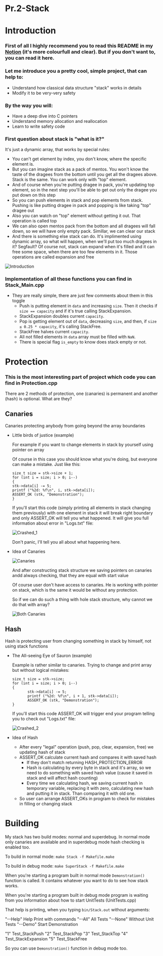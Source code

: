 # Pr.2-Stack
# Introduction

### First of all I highly recommend you to read this README in my [Notion](https://www.notion.so/Super-protected-stack-e12adfb68cd14ea48b7b01f2a0f6d036) (it's more colourfull and clear). But if you don't want to, you can read it here.

### Let me introduce you a pretty cool, simple project, that can help to:

- Understand how classical data structure "stack" works in details
- Modify it to be very-very safety

### By the way you will:

- Have a deep dive into C pointers
- Understand memory allocation and reallocation
- Learn to write safety code

### First question about stack is "what is it?"

It's just a dynamic array, that works by special rules:

- You can't get element by index, you don't know, where the specific element is.
- But you can imagine stack as a pack of mentos. You won't know the taste of the dragees from the bottom until you get all the dragees above. Stack is the same. You can work only with "top" element.
- And of course when you're putting dragee in pack, you're updating top element, so in the next step you'll be able to get out only the dragee you put down on this step
- So you can push elements in stack and pop elements from stack. Pushing is like putting dragee in pack and popping is like taking "top" dragee out
- Also you can watch on "top" element without getting it out. That operation is called top
- We can also open mentos pack from the bottom and all dragees will fall down, so we will have only empty pack. Simillar, we can clear our stack
- And there is something else stack can do. It's implimented using dynamic array, so what will happen, when we'll put too much dragees in it? Segfault? Of course not, stack can expand when it's filled and it can free some space, when there are too few elements in it. Those operations are called expansion and free

![Introduction](https://github.com/GusakovIgor/Pr.2-Stack/blob/main/img/Stack%20-%20introduction.png)

### Implementation of all these functions you can find in Stack_Main.cpp

- They are really simple, there are just few comments about them in this toggle
    - Push is putting element in `data` and increasing `size`. Then it checks if `size == capacity` and if it's true calling StackExpansion.
    - StackExpansion doubles current `capacity`.
    - Pop is getting element out of `data`, decreasing `size`, and then, if `size ≤ 0.25 * capacity`, it's calling StackFree.
    - StackFree halves current `capacity`.
    - All not filled elements in `data` array must be filled with `NaN`.
    - There is special flag `is_empty` to know does stack empty or not.

# Protection

### This is the most interesting part of project which code you can find in Protection.cpp

There are 2 methods of protection, one (canaries) is permanent and another (hash) is optional. What are they?

## Canaries

Canaries protecting anybody from going beyond the array boundaries

- Little birds of justice (example)

    For example if you want to change elements in stack by yourself using pointer on array

    Of course in this case you should know what you're doing, but everyone can make a mistake. Just like this:

    `size_t size = stk->size + 1;`    
    `for (int i = size; i > 0; i--)`    
    `{`   
            `stk->data[i] -= 5;`    
            `printf ("%2d: %f\n", i, stk->data[i]);`    
            `ASSERT_OK (stk, "Demonstration");`   
    `}`

    If you'll start this code (simply printing all elements in stack changing them previously) with one element in stack it will break right boundary and only ASSERT_OK will tell you what happened. It will give you full information about error in "Logs.txt" file:
    
    ![Crashed_1](https://github.com/GusakovIgor/Pr.2-Stack/blob/main/img/Stack_Crashed_1.png)
    
    Don't panic, I'll tell you all about what happening here.

- Idea of Canaries

    ![Canaries](https://github.com/GusakovIgor/Pr.2-Stack/blob/main/img/Stack%20-%20canaries.png)

    And after constructing stack structure we saving pointers on canaries andd always checking, that they are equal with start value

    Of course user don't have access to canaries. He is working with pointer on stack, which is the same it would be without any protection.

    So if we can do such a thing with hole stack structure, why cannot we do that with array?

    ![Both Canaries](https://github.com/GusakovIgor/Pr.2-Stack/blob/main/img/Stack%20-%20both%20canaries.png)

## Hash

Hash is protecting user from changing something in stack by himself, not using stack functions

- The All-seeing Eye of Sauron (example)

    Example is rather similar to canaries. Trying to change and print array but without logical mistakes:

    `size_t size = stk->size;`    
    `for (int i = size; i > 0; i--)`    
    `{`   
        `       stk->data[i] -= 5;`   
        `       printf ("%2d: %f\n", i + 1, stk->data[i]);`   
        `       ASSERT_OK (stk, "Demonstration");`    
    `}`

    If you'll start this code ASSERT_OK will trigger end your program telling you to check out "Logs.txt" file:

    ![Crashed_2](https://github.com/GusakovIgor/Pr.2-Stack/blob/main/img/Stack_Crashed_2.png)

- Idea of Hash

    - After every "legal" operation (push, pop, clear, expansion, free) we updating hash of stack
    - ASSERT_OK calculate current hash and compares it with saved hash
        - If they don't match returning HASH_PROTECTION_ERROR
        - Hash is calculating by every byte in stack and it's array, so we need to do something with saved hash value (cause it saved in stack and will affect
          hash counting)
        - Every time we calculating hash, we saving current hash in temporary variable, replacing it with zero, calculating new hash and putting it in stack. Than
          comparing it with old one.
    - So user can arrange ASSERT_OKs in program to check for mistakes in filling or changing stack

# Building

My stack has two build modes: normal and superdebug. In normal mode only canaries are available and in superdebug mode hash checking is enabled too.

To build in normal mode: `make Stack -f Makefile.make`

To build in debug mode: `make SuperStack -f Makefile.make`

When you're starting a program built in normal mode `Demonstration()` function is called. It contains whatever you want to do to see how stack works.

When you're starting a program built in debug mode program is waiting from you information about how to start UnitTests (UnitTests.cpp)

That help is printing, when you typing `bin/Stack.out` without arguments:

"--Help"     Help Print with commands
"--All"         All Tests
"--None"    Without Unit Tests
"--Demo"   Start Demonstration

"1"    Test_StackPush
"2"    Test_StackPop
"3"    Test_StackTop
"4"    Test_StackExpansion
"5"    Test_StackFree

So you can use `Demonstration()` function in debug mode too.
